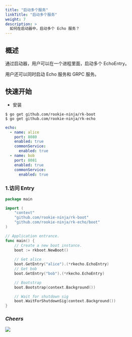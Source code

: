 ```yaml
---
title: "启动多个服务"
linkTitle: "启动多个服务"
weight: 7
description: >
  如何在启动器中，启动多个 Echo 服务？
---
```


## 概述
通过启动器，用户可以在一个进程里面，启动多个 EchoEntry。

用户还可以同时启动 Echo 服务和 GRPC 服务。

## 快速开始
- 安装

```shell script
$ go get github.com/rookie-ninja/rk-boot
$ go get github.com/rookie-ninja/rk-echo
```

```yaml
echo:
  - name: alice
    port: 8080
    enabled: true
    commonService:
      enabled: true
  - name: bob
    port: 8081
    enabled: true
    commonService:
      enabled: true
```

### 1.访问 Entry
```go
package main

import (
	"context"
	"github.com/rookie-ninja/rk-boot"
	"github.com/rookie-ninja/rk-echo/boot"
)

// Application entrance.
func main() {
	// Create a new boot instance.
	boot := rkboot.NewBoot()
    
    // Get alice
	boot.GetEntry("alice").(*rkecho.EchoEntry)
    // Get bob
    boot.GetEntry("bob").(*rkecho.EchoEntry)

	// Bootstrap
	boot.Bootstrap(context.Background())

	// Wait for shutdown sig
	boot.WaitForShutdownSig(context.Background())
}
```

### _**Cheers**_
![](/bootstrapper/user-guide/cheers.png)